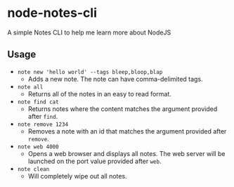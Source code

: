# node-notes-cli
A simple Notes CLI to help me learn more about NodeJS

## Usage
- `note new 'hello world' --tags bleep,bloop,blap`
  - Adds a new note.  The note can have comma-delimited tags.
- `note all`
  - Returns all of the notes in an easy to read format.
- `note find cat`
  - Returns notes where the content matches the argument provided after `find`.
- `note remove 1234`
  - Removes a note with an id that matches the argument provided after `remove`.
- `note web 4000`
  - Opens a web browser and displays all notes.  The web server will be launched on the port value provided after `web`.
- `note clean`
  - Will completely wipe out all notes.